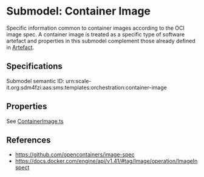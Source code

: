 # Submodel: Container Image

Specific information common to container images according to the OCI image spec. A container image is treated as a specific type of software artefact and properties in this submodel complement those already defined in [Artefact](../Artefact/Artefact.ts).

## Specifications

Submodel semantic ID: urn:scale-it.org:sdm4fzi:aas:sms:templates:orchestration:container-image

## Properties

See [ContainerImage.ts](ContainerImage.ts)

## References

- https://github.com/opencontainers/image-spec
- https://docs.docker.com/engine/api/v1.41/#tag/Image/operation/ImageInspect